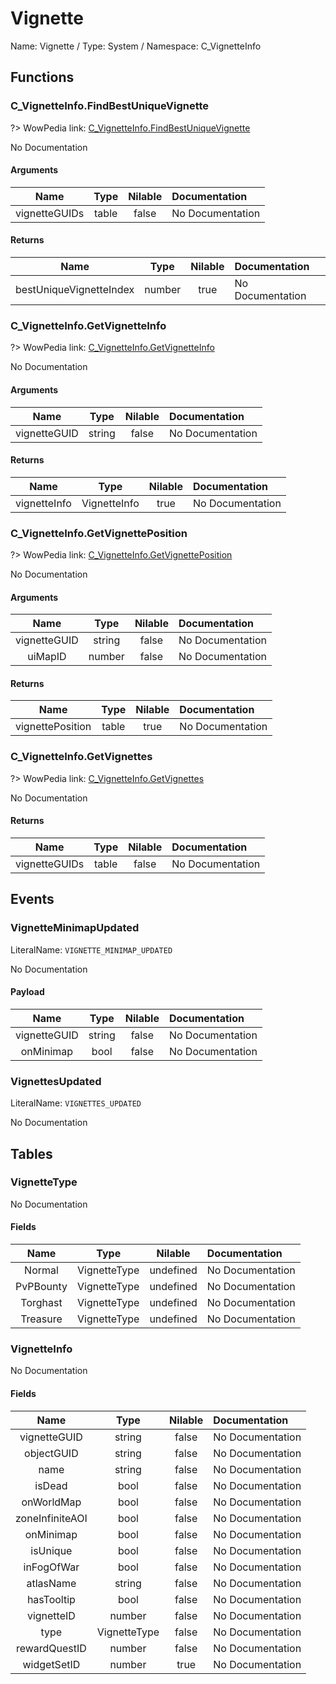 # Vignette

Name: Vignette / Type: System / Namespace: C_VignetteInfo

## Functions

### C_VignetteInfo.FindBestUniqueVignette
?> WowPedia link: [C_VignetteInfo.FindBestUniqueVignette](https://wow.gamepedia.com/API_C_VignetteInfo.FindBestUniqueVignette)

No Documentation

#### Arguments
|Name|Type|Nilable|Documentation|
|:---:|:---:|:---:|:---|
|vignetteGUIDs|table|false|No Documentation|
#### Returns
|Name|Type|Nilable|Documentation|
|:---:|:---:|:---:|:---|
|bestUniqueVignetteIndex|number|true|No Documentation|
### C_VignetteInfo.GetVignetteInfo
?> WowPedia link: [C_VignetteInfo.GetVignetteInfo](https://wow.gamepedia.com/API_C_VignetteInfo.GetVignetteInfo)

No Documentation

#### Arguments
|Name|Type|Nilable|Documentation|
|:---:|:---:|:---:|:---|
|vignetteGUID|string|false|No Documentation|
#### Returns
|Name|Type|Nilable|Documentation|
|:---:|:---:|:---:|:---|
|vignetteInfo|VignetteInfo|true|No Documentation|
### C_VignetteInfo.GetVignettePosition
?> WowPedia link: [C_VignetteInfo.GetVignettePosition](https://wow.gamepedia.com/API_C_VignetteInfo.GetVignettePosition)

No Documentation

#### Arguments
|Name|Type|Nilable|Documentation|
|:---:|:---:|:---:|:---|
|vignetteGUID|string|false|No Documentation|
|uiMapID|number|false|No Documentation|
#### Returns
|Name|Type|Nilable|Documentation|
|:---:|:---:|:---:|:---|
|vignettePosition|table|true|No Documentation|
### C_VignetteInfo.GetVignettes
?> WowPedia link: [C_VignetteInfo.GetVignettes](https://wow.gamepedia.com/API_C_VignetteInfo.GetVignettes)

No Documentation

#### Returns
|Name|Type|Nilable|Documentation|
|:---:|:---:|:---:|:---|
|vignetteGUIDs|table|false|No Documentation|
## Events

### VignetteMinimapUpdated
LiteralName: `VIGNETTE_MINIMAP_UPDATED`

No Documentation

#### Payload
|Name|Type|Nilable|Documentation|
|:---:|:---:|:---:|:---|
|vignetteGUID|string|false|No Documentation|
|onMinimap|bool|false|No Documentation|
### VignettesUpdated
LiteralName: `VIGNETTES_UPDATED`

No Documentation

## Tables

### VignetteType

No Documentation

#### Fields
|Name|Type|Nilable|Documentation|
|:---:|:---:|:---:|:---|
|Normal|VignetteType|undefined|No Documentation|
|PvPBounty|VignetteType|undefined|No Documentation|
|Torghast|VignetteType|undefined|No Documentation|
|Treasure|VignetteType|undefined|No Documentation|
### VignetteInfo

No Documentation

#### Fields
|Name|Type|Nilable|Documentation|
|:---:|:---:|:---:|:---|
|vignetteGUID|string|false|No Documentation|
|objectGUID|string|false|No Documentation|
|name|string|false|No Documentation|
|isDead|bool|false|No Documentation|
|onWorldMap|bool|false|No Documentation|
|zoneInfiniteAOI|bool|false|No Documentation|
|onMinimap|bool|false|No Documentation|
|isUnique|bool|false|No Documentation|
|inFogOfWar|bool|false|No Documentation|
|atlasName|string|false|No Documentation|
|hasTooltip|bool|false|No Documentation|
|vignetteID|number|false|No Documentation|
|type|VignetteType|false|No Documentation|
|rewardQuestID|number|false|No Documentation|
|widgetSetID|number|true|No Documentation|